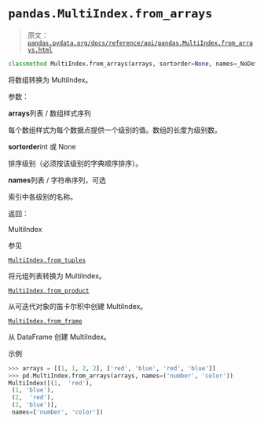 # `pandas.MultiIndex.from_arrays`

> 原文：[`pandas.pydata.org/docs/reference/api/pandas.MultiIndex.from_arrays.html`](https://pandas.pydata.org/docs/reference/api/pandas.MultiIndex.from_arrays.html)

```py
classmethod MultiIndex.from_arrays(arrays, sortorder=None, names=_NoDefault.no_default)
```

将数组转换为 MultiIndex。

参数：

**arrays**列表 / 数组样式序列

每个数组样式为每个数据点提供一个级别的值。数组的长度为级别数。

**sortorder**int 或 None

排序级别（必须按该级别的字典顺序排序）。

**names**列表 / 字符串序列，可选

索引中各级别的名称。

返回：

MultiIndex

参见

[`MultiIndex.from_tuples`](https://pandas.pydata.org/docs/reference/api/pandas.MultiIndex.from_tuples.html#pandas.MultiIndex.from_tuples "pandas.MultiIndex.from_tuples")

将元组列表转换为 MultiIndex。

[`MultiIndex.from_product`](https://pandas.pydata.org/docs/reference/api/pandas.MultiIndex.from_product.html#pandas.MultiIndex.from_product "pandas.MultiIndex.from_product")

从可迭代对象的笛卡尔积中创建 MultiIndex。

[`MultiIndex.from_frame`](https://pandas.pydata.org/docs/reference/api/pandas.MultiIndex.from_frame.html#pandas.MultiIndex.from_frame "pandas.MultiIndex.from_frame")

从 DataFrame 创建 MultiIndex。

示例

```py
>>> arrays = [[1, 1, 2, 2], ['red', 'blue', 'red', 'blue']]
>>> pd.MultiIndex.from_arrays(arrays, names=('number', 'color'))
MultiIndex([(1,  'red'),
 (1, 'blue'),
 (2,  'red'),
 (2, 'blue')],
 names=['number', 'color']) 
```
